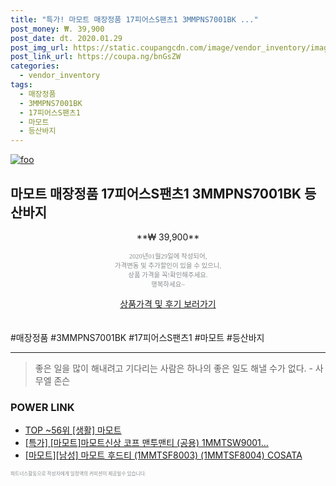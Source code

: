 ```yaml
--- 
title: "특가! 마모트 매장정품 17피어스S팬츠1 3MMPNS7001BK ..." 
post_money: ₩. 39,900 
post_date: dt. 2020.01.29 
post_img_url: https://static.coupangcdn.com/image/vendor_inventory/images/2017/07/21/14/6/725c3567-d15a-4c4c-be72-6576109ea57b.jpg 
post_link_url: https://coupa.ng/bnGsZW 
categories: 
  - vendor_inventory 
tags: 
  - 매장정품 
  - 3MMPNS7001BK 
  - 17피어스S팬츠1 
  - 마모트 
  - 등산바지 
--- 
```

[![foo](https://static.coupangcdn.com/image/vendor_inventory/images/2017/07/21/14/6/725c3567-d15a-4c4c-be72-6576109ea57b.jpg)](https://coupa.ng/bnGsZW) 

## 마모트 매장정품 17피어스S팬츠1 3MMPNS7001BK 등산바지 
<p style="text-align: center;">**₩ 39,900**</p> 
<p style="text-align: center;"><span style="color: #898c8f; font-family: Georgia,Times,serif; font-size: 0.75em;">2020년01월29일에 작성되어, <br>가격변동 및 추가할인이 있을 수 있으니,<br> 상품 가격을 꼭!확인해주세요.<br>행복하세요~</span> 
</p>	 
<div markdown="0" style="text-align: center;"><a href="https://coupa.ng/bnGsZW" class="btn btn--success">상품가격 및 후기 보러가기</a></div> 
<br><br> 
  #매장정품 #3MMPNS7001BK #17피어스S팬츠1 #마모트 #등산바지 
<hr> 

> 좋은 일을 많이 해내려고 기다리는 사람은 하나의 좋은 일도 해낼 수가 없다. - 사무엘 존슨 


### POWER LINK

* <a href="https://blog.naver.com/an0733/221788349530" target="_blank"> TOP ~56위 [생활] 마모트</a>
* <a href="https://blog.naver.com/sakai111/221788798376" target="_blank">[특가] [마모트]마모트신상 코프 맨투맨티 (공용) 1MMTSW9001...</a>
* <a href="https://blog.naver.com/fasyy4321/221789531892" target="_blank">[마모트][남성] 마모트 후드티 (1MMTSF8003) (1MMTSF8004) COSATA</a>

<span style="color: #898c8f; font-family: Georgia,Times,serif; font-size: 0.55em;">파트너스활동으로 작성자에게 일정액의 커미션이 제공될수 있습니다.</span> 

